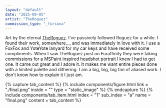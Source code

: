 ```yaml
---
layout: "default"
date: "2025-09-05"
artist: "TheRoguez"
commission_type: "_fursona"
---
```


Art by the eternal [TheRoguez](https://www.furaffinity.net/user/theroguez/). I've passively followed Roguez for a while. I found their work, somewhere..., and was immediately in love with it. I use a FoxFox and YoteYote lanyard for my car keys and have received some compliments. When I saw TheRoguez post on Furaffinity they were taking commissions for a MSPaint inspired headshot portrait I knew I had to get one. It came out great and I adore it. It makes me want entire pieces done with a limited palette and dithering. I am a big, big, big fan of aliased work. I don't know how to explain it I just am.

<div class="tab-wrapper">
	{% capture tab_content %}
		{% include components/figure.html 
			link = "./final.png"
			inside = ""
			type = "static_image"
		%}
	{% endcapture %}
	{% include components/tab_item.html 
		index = "1" sub_index = "a"
		name = "final.png"
		content = tab_content
	%}
</div>